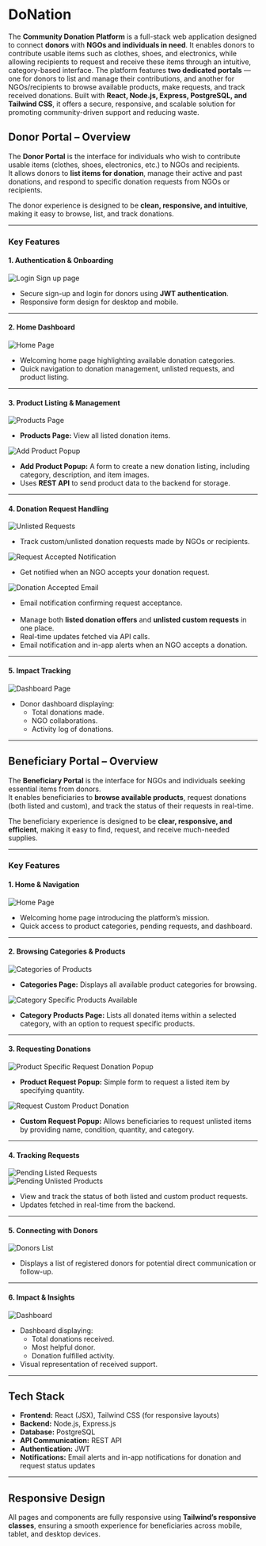 # DoNation
The **Community Donation Platform** is a full-stack web application designed to connect **donors** with **NGOs and individuals in need**. It enables donors to contribute usable items such as clothes, shoes, and electronics, while allowing recipients to request and receive these items through an intuitive, category-based interface. The platform features **two dedicated portals** — one for donors to list and manage their contributions, and another for NGOs/recipients to browse available products, make requests, and track received donations. Built with **React, Node.js, Express, PostgreSQL, and Tailwind CSS**, it offers a secure, responsive, and scalable solution for promoting community-driven support and reducing waste.


## Donor Portal – Overview

The **Donor Portal** is the interface for individuals who wish to contribute usable items (clothes, shoes, electronics, etc.) to NGOs and recipients.  
It allows donors to **list items for donation**, manage their active and past donations, and respond to specific donation requests from NGOs or recipients.  

The donor experience is designed to be **clean, responsive, and intuitive**, making it easy to browse, list, and track donations.

---

### Key Features

#### 1. Authentication & Onboarding
![Login Sign up page](images/Donor/Sign_up%20Login.jpeg)  
- Secure sign-up and login for donors using **JWT authentication**.  
- Responsive form design for desktop and mobile.

---

#### 2. Home Dashboard
![Home Page](images/Donor/Home.jpeg)  
- Welcoming home page highlighting available donation categories.  
- Quick navigation to donation management, unlisted requests, and product listing.

---

#### 3. Product Listing & Management
![Products Page](images/Donor/Products.jpeg)  
- **Products Page:** View all listed donation items.

![Add Product Popup](images/Donor/Products%20-%20Add%20Product%20popup.jpeg)  
- **Add Product Popup:** A form to create a new donation listing, including category, description, and item images.
- Uses **REST API** to send product data to the backend for storage.

---

#### 4. Donation Request Handling
![Unlisted Requests](images/Donor/Unlisted%20Requests%20made.jpeg) 
- Track custom/unlisted donation requests made by NGOs or recipients.

![Request Accepted Notification](images/Donor/DonorRequestAccepted%20Notification.jpeg)
- Get notified when an NGO accepts your donation request.

![Donation Accepted Email](images/Donor/Donation%20Accepted%20Email%20message.jpeg)
- Email notification confirming request acceptance.<br><br>
- Manage both **listed donation offers** and **unlisted custom requests** in one place.  
- Real-time updates fetched via API calls.  
- Email notification and in-app alerts when an NGO accepts a donation.

---

#### 5. Impact Tracking
![Dashboard Page](images/Donor/Dashboard.jpeg)  
- Donor dashboard displaying:  
  - Total donations made.
  - NGO collaborations.
  - Activity log of donations.

---

## Beneficiary Portal – Overview

The **Beneficiary Portal** is the interface for NGOs and individuals seeking essential items from donors.  
It enables beneficiaries to **browse available products**, request donations (both listed and custom), and track the status of their requests in real-time.

The beneficiary experience is designed to be **clear, responsive, and efficient**, making it easy to find, request, and receive much-needed supplies.

---

### Key Features

#### 1. Home & Navigation
![Home Page](images/Beneficiaries/Home.jpeg)  
- Welcoming home page introducing the platform’s mission.  
- Quick access to product categories, pending requests, and dashboard.

---

#### 2. Browsing Categories & Products
![Categories of Products](images/Beneficiaries/Categories%20of%20Products.jpeg)
- **Categories Page:** Displays all available product categories for browsing.

![Category Specific Products Available](images/Beneficiaries/Category%20specific%20Products%20available.jpeg)
- **Category Products Page:** Lists all donated items within a selected category, with an option to request specific products.

---

#### 3. Requesting Donations
![Product Specific Request Donation Popup](images/Beneficiaries/Product%20specific%20Request%20Donation%20popup.jpeg)  
- **Product Request Popup:** Simple form to request a listed item by specifying quantity.

![Request Custom Product Donation](images/Beneficiaries/Request%20Custom%20Product%20Donation.jpeg)  
- **Custom Request Popup:** Allows beneficiaries to request unlisted items by providing name, condition, quantity, and category.

---

#### 4. Tracking Requests
![Pending Listed Requests](images/Beneficiaries/Pending%20Listed%20Requests.jpeg)  
![Pending Unlisted Products](images/Beneficiaries/Pending%20Unlisted%20Products.jpeg)  
- View and track the status of both listed and custom product requests.
- Updates fetched in real-time from the backend.

---

#### 5. Connecting with Donors
![Donors List](images/Beneficiaries/Donors%20List.jpeg)  
- Displays a list of registered donors for potential direct communication or follow-up.

---

#### 6. Impact & Insights
![Dashboard](images/Beneficiaries/Dashboard.jpeg)  
- Dashboard displaying:  
  - Total donations received.  
  - Most helpful donor.  
  - Donation fulfilled activity.  
- Visual representation of received support.

---

## Tech Stack
- **Frontend:** React (JSX), Tailwind CSS (for responsive layouts)  
- **Backend:** Node.js, Express.js  
- **Database:** PostgreSQL  
- **API Communication:** REST API  
- **Authentication:** JWT  
- **Notifications:** Email alerts and in-app notifications for donation and request status updates

---

## Responsive Design
All pages and components are fully responsive using **Tailwind’s responsive classes**, ensuring a smooth experience for beneficiaries across mobile, tablet, and desktop devices.
